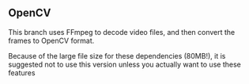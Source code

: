 OpenCV
-------------------

This branch uses FFmpeg to decode video files, and then convert the frames to OpenCV format.

Because of the large file size for these dependencies (80MB!), it is suggested not to use this version unless you actually want to use these features